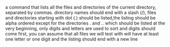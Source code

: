 a command that lists all the files and directories of the current directory, separated by commas. directory names should end with a slash (/), files and directories starting with dot (.) should be listed,the listing should be alpha ordered except for the directories . and .. which should be listed at the very beginning, only digits and letters are used to sort and digits should come first, you can assume that all files we will test with will have at least one letter or one digit and the listing should end with a new line
